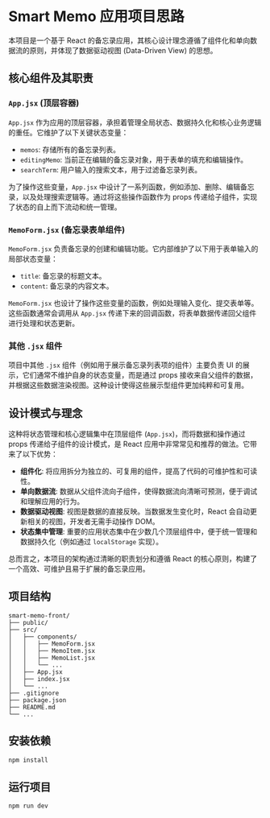 # Smart Memo 应用项目思路

本项目是一个基于 React 的备忘录应用，其核心设计理念遵循了组件化和单向数据流的原则，并体现了数据驱动视图 (Data-Driven View) 的思想。

## 核心组件及其职责

### `App.jsx` (顶层容器)

`App.jsx` 作为应用的顶层容器，承担着管理全局状态、数据持久化和核心业务逻辑的重任。它维护了以下关键状态变量：

- `memos`: 存储所有的备忘录列表。
- `editingMemo`: 当前正在编辑的备忘录对象，用于表单的填充和编辑操作。
- `searchTerm`: 用户输入的搜索文本，用于过滤备忘录列表。

为了操作这些变量，`App.jsx` 中设计了一系列函数，例如添加、删除、编辑备忘录，以及处理搜索逻辑等。通过将这些操作函数作为 props 传递给子组件，实现了状态的自上而下流动和统一管理。

### `MemoForm.jsx` (备忘录表单组件)

`MemoForm.jsx` 负责备忘录的创建和编辑功能。它内部维护了以下用于表单输入的局部状态变量：

- `title`: 备忘录的标题文本。
- `content`: 备忘录的内容文本。

`MemoForm.jsx` 也设计了操作这些变量的函数，例如处理输入变化、提交表单等。这些函数通常会调用从 `App.jsx` 传递下来的回调函数，将表单数据传递回父组件进行处理和状态更新。

### 其他 `.jsx` 组件

项目中其他 `.jsx` 组件（例如用于展示备忘录列表项的组件）主要负责 UI 的展示，它们通常不维护自身的状态变量，而是通过 props 接收来自父组件的数据，并根据这些数据渲染视图。这种设计使得这些展示型组件更加纯粹和可复用。

## 设计模式与理念

这种将状态管理和核心逻辑集中在顶层组件 (`App.jsx`)，而将数据和操作通过 props 传递给子组件的设计模式，是 React 应用中非常常见和推荐的做法。它带来了以下优势：

- **组件化**: 将应用拆分为独立的、可复用的组件，提高了代码的可维护性和可读性。
- **单向数据流**: 数据从父组件流向子组件，使得数据流向清晰可预测，便于调试和理解应用的行为。
- **数据驱动视图**: 视图是数据的直接反映。当数据发生变化时，React 会自动更新相关的视图，开发者无需手动操作 DOM。
- **状态集中管理**: 重要的应用状态集中在少数几个顶层组件中，便于统一管理和数据持久化（例如通过 `localStorage` 实现）。

总而言之，本项目的架构通过清晰的职责划分和遵循 React 的核心原则，构建了一个高效、可维护且易于扩展的备忘录应用。

## 项目结构

```
smart-memo-front/
├── public/
├── src/
│   ├── components/
│   │   ├── MemoForm.jsx
│   │   ├── MemoItem.jsx
│   │   ├── MemoList.jsx
│   │   └── ...
│   ├── App.jsx
│   ├── index.jsx
│   └── ...
├── .gitignore
├── package.json
├── README.md
└── ...
```

## 安装依赖

```bash
npm install
```

## 运行项目

```bash
npm run dev
```
